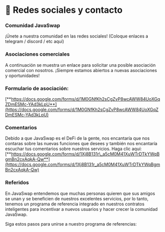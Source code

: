 # 📲 Redes sociales y contacto

### **Comunidad JavaSwap**

¡Únete a nuestra comunidad en las redes sociales! \(Coloque enlaces a telegram / discord / etc aquí\)

###  **Asociaciones comerciales**

A continuación se muestra un enlace para solicitar una posible asociación comercial con nosotros. ¡Siempre estamos abiertos a nuevas asociaciones y oportunidades!

### **Formulario de asociación:** 

[**https://docs.google.com/forms/d/1M0GNfKh2sCgZvP8wcAWW84UoXGqZDmESMc-YAd3kLpU**](https://docs.google.com/forms/d/1M0GNfKh2sCgZvP8wcAWW84UoXGqZDmESMc-YAd3kLpU)

### Comentarios

Debido a que JavaSwap es el DeFi de la gente, nos encantaría que nos contaras sobre las nuevas funciones que desees y también nos encantaría escuchar tus comentarios sobre nuestros servicios. Haga clic aquí: [**https://docs.google.com/forms/d/1Xj8B131r\_a5cM0M41XuWTrDTkYWqBgmBn2cxAqkA-Qw**](https://docs.google.com/forms/d/1Xj8B131r_a5cM0M41XuWTrDTkYWqBgmBn2cxAqkA-Qw)

### Referidos

En JavaSwap entendemos que muchas personas quieren que sus amigos se unan y se beneficien de nuestros excelentes servicios, por lo tanto, tenemos un programa de referencia integrado en nuestros contratos inteligentes para incentivar a nuevos usuarios y hacer crecer la comunidad JavaSwap.  
  
Siga estos pasos para unirse a nuestro programa de referencias:

  


###  

